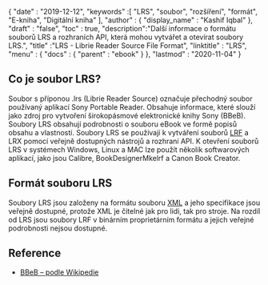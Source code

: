 {
  "date" : "2019-12-12",
  "keywords" :[ "LRS", "soubor", "rozšíření", "formát", "E-kniha", "Digitální kniha" ],
  "author" : {
    "display_name" : "Kashif Iqbal"
},
  "draft" : "false",
  "toc" : true,
  "description":"Další informace o formátu souborů LRS a rozhraních API, která mohou vytvářet a otevírat soubory LRS.",
  "title" :"LRS - Librie Reader Source File Format",
  "linktitle" : "LRS",
  "menu" : {
    "docs" : {
      "parent" : "ebook"
}
},
  "lastmod" : "2020-11-04"
}

## Co je soubor LRS?

Soubor s příponou .lrs (Librie Reader Source) označuje přechodný soubor používaný aplikací Sony Portable Reader. Obsahuje informace, které slouží jako zdroj pro vytvoření širokopásmové elektronické knihy Sony (BBeB). Soubory LRS obsahují podrobnosti o souboru eBook ve formě popisů obsahu a vlastností. Soubory LRS se používají k vytváření souborů [LRF](/cs/ebook/lrf/) a LRX pomocí veřejně dostupných nástrojů a rozhraní API. K otevření souborů LRS v systémech Windows, Linux a MAC lze použít několik softwarových aplikací, jako jsou Calibre, BookDesignerMkelrf a Canon Book Creator.

## Formát souboru LRS

Soubory LRS jsou založeny na formátu souboru [XML](/cs/web/xml/) a jeho specifikace jsou veřejně dostupné, protože XML je čitelné jak pro lidi, tak pro stroje. Na rozdíl od LRS jsou soubory LRF v binárním proprietárním formátu a jejich veřejné podrobnosti nejsou dostupné.

## Reference

* [BBeB – podle Wikipedie](https://en.wikipedia.org/wiki/BBeB)

